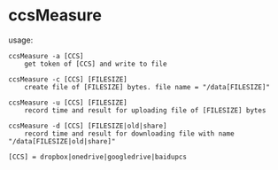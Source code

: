 # ccsMeasure

usage:

	ccsMeasure -a [CCS]
		get token of [CCS] and write to file

	ccsMeasure -c [CCS] [FILESIZE]
		create file of [FILESIZE] bytes. file name = "/data[FILESIZE]"

	ccsMeasure -u [CCS] [FILESIZE]
		record time and result for uploading file of [FILESIZE] bytes

	ccsMeasure -d [CCS] [FILESIZE|old|share]
		record time and result for downloading file with name "/data[FILESIZE|old|share]"

	[CCS] = dropbox|onedrive|googledrive|baidupcs

